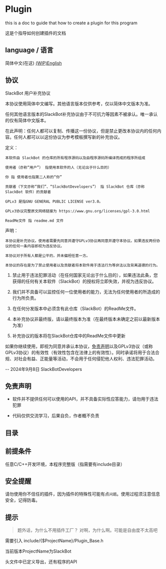 # Plugin

this is a doc to guide that how to create a plugin for this program

这是个指导如何创建插件的文档

## language / 语言

简体中文(在这)  [(WIP)English](./en/Plugin.md)

## 协议

SlackBot 用户补充协议

本协议使用简体中文编写。其他语言版本仅供参考，仅以简体中文版本为准。

任何其他语言版本的SlackBot补充协议由于不可抗力等因素不被承认。唯一承认的仅有简体中文版本。

在此声明：任何人都可以复制、传播这一份协议，但是禁止更改本协议内的任何内容。任何人都可以以这份协议为参考模板撰写新的补充协议。

定义：

    本软件由 SlackBot 的仓库的所有程序源码以及由程序源码所编译而成的程序所组成

    使用者（亦称“用户”） 指使用本软件的人（无论出于什么目的）

    你 指 使用者也指第二人称的“你”

    贡献者（下文亦称“我们”、“SlackBotDevelopers”） 指 SlackBot 仓库（亦称 SlackBot 软件）的贡献者

    GPLv3 是指GNU GENERAL PUBLIC LICENSE ver3.0。

    GPLv3协议完整原文网络链接为 https://www.gnu.org/licenses/gpl-3.0.html

    ReadMe文件 指 readme.md 文件

声明：

    本协议是补充协议。使用者需要先同意并遵守GPLv3协议再同意并遵守本协议。如果违反两份协议的任何一条内容即视为违反协议。

    本协议对于所有人都是公平的，并未偏袒任意一方。

    本协议的存在是为了禁止使用者以及贡献者将本软件用于违法行为等非法以及背离道德的行为。

1. 禁止用于违法犯罪活动（在任何国家无论出于什么目的），如果违法此条，您获得的任何有关本软件（SlackBot）的授权将立即失效，并视为违反协议。

2. 我们并不具备可以监控任何一位使用者的能力，无法为任何使用者的所造成的行为所负责。

3. 在任何分发版本中必须含有此仓库（SlackBot）的ReadMe文件。

4. 本补充协议非最终版，请以最终版本为准（在最终版本未确定之前以最新版本为准）

5. 补充协议的版本将在SlackBot仓库中的ReadMe文件中更新

如果你继续使用，即视为同意并承认本协议，[免责声明](#免责声明)以及GPLv3协议（或称GPLv3协议）的有效性（有效性包含在法律上的有效性）。同时承诺将用于合法合规、对社会有益、正能量等活动，不会用于任何侵犯他人权利、违法犯罪活动。

-- 2024年9月8日 SlackBotDevelopers

## 免责声明

- 软件并不提供任何可以使用的API，并不具备实际性应答能力，请勿用于违法犯罪

- 代码仅供交流学习，后果自负，作者概不负责

## 目录

## 前提条件

任意C/C++开发环境，本程序完整版（指需要有include目录）

## 安全提醒

请勿使用你不信任的插件，因为插件的特殊性可能有点```问题```。使用过程须注意信息安全，记得防毒。

## 提示

> 题外话，为什么不用插件工厂？ 对啊，为什么啊。可能是自由度不太高吧

需要引入 include/{$ProjectName}/Plugin_Base.h

当前版本ProjectName为SlackBot

头文件中已定义导出，还有程序的API

